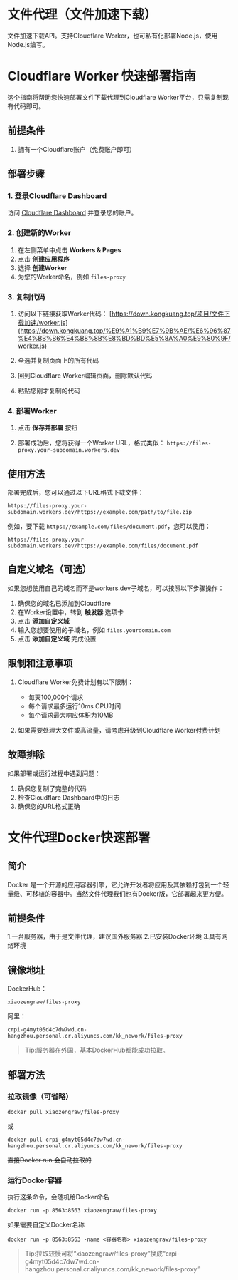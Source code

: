 # 文件代理（文件加速下载）

文件加速下载API。支持Cloudflare Worker，也可私有化部署Node.js，使用Node.js编写。

# Cloudflare Worker 快速部署指南

这个指南将帮助您快速部署文件下载代理到Cloudflare Worker平台，只需复制现有代码即可。

## 前提条件

1. 拥有一个Cloudflare账户（免费账户即可）

## 部署步骤

### 1. 登录Cloudflare Dashboard

访问 [Cloudflare Dashboard](https://dash.cloudflare.com/) 并登录您的账户。

### 2. 创建新的Worker

1. 在左侧菜单中点击 **Workers & Pages**
2. 点击 **创建应用程序**
3. 选择 **创建Worker**
4. 为您的Worker命名，例如 `files-proxy`

### 3. 复制代码

1. 访问以下链接获取Worker代码：
   [https://down.kongkuang.top/项目/文件下载加速/worker.js](https://down.kongkuang.top/%E9%A1%B9%E7%9B%AE/%E6%96%87%E4%BB%B6%E4%B8%8B%E8%BD%BD%E5%8A%A0%E9%80%9F/worker.js)

2. 全选并复制页面上的所有代码

3. 回到Cloudflare Worker编辑页面，删除默认代码

4. 粘贴您刚才复制的代码

### 4. 部署Worker

1. 点击 **保存并部署** 按钮

2. 部署成功后，您将获得一个Worker URL，格式类似：
   `https://files-proxy.your-subdomain.workers.dev`

## 使用方法

部署完成后，您可以通过以下URL格式下载文件：

```
https://files-proxy.your-subdomain.workers.dev/https://example.com/path/to/file.zip
```

例如，要下载 `https://example.com/files/document.pdf`，您可以使用：

```
https://files-proxy.your-subdomain.workers.dev/https://example.com/files/document.pdf
```

## 自定义域名（可选）

如果您想使用自己的域名而不是workers.dev子域名，可以按照以下步骤操作：

1. 确保您的域名已添加到Cloudflare
2. 在Worker设置中，转到 **触发器** 选项卡
3. 点击 **添加自定义域**
4. 输入您想要使用的子域名，例如 `files.yourdomain.com`
5. 点击 **添加自定义域** 完成设置

## 限制和注意事项

1. Cloudflare Worker免费计划有以下限制：
   - 每天100,000个请求
   - 每个请求最多运行10ms CPU时间
   - 每个请求最大响应体积为10MB

2. 如果需要处理大文件或高流量，请考虑升级到Cloudflare Worker付费计划

## 故障排除

如果部署或运行过程中遇到问题：

1. 确保您复制了完整的代码
2. 检查Cloudflare Dashboard中的日志
3. 确保您的URL格式正确

# 文件代理Docker快速部署
## 简介 
Docker 是一个开源的应用容器引擎，它允许开发者将应用及其依赖打包到一个轻量级、可移植的容器中。当然文件代理我们也有Docker版，它部署起来更方便。

## 前提条件
1.一台服务器，由于是文件代理，建议国外服务器
2.已安装Docker环境
3.具有网络环境
## 镜像地址
DockerHub：
```shell
xiaozengraw/files-proxy
```
阿里：
```shell
crpi-g4myt05d4c7dw7wd.cn-hangzhou.personal.cr.aliyuncs.com/kk_nework/files-proxy
```
>Tip:服务器在外国，基本DockerHub都能成功拉取。
## 部署方法
### 拉取镜像（可省略）
```shell
docker pull xiaozengraw/files-proxy
```
或
```shell
docker pull crpi-g4myt05d4c7dw7wd.cn-hangzhou.personal.cr.aliyuncs.com/kk_nework/files-proxy
```
~~直接Docker run 会自动拉取的~~
### 运行Docker容器
执行这条命令，会随机给Docker命名
```shell
docker run -p 8563:8563 xiaozengraw/files-proxy
```
如果需要自定义Docker名称
```shell
docker run -p 8563:8563 -name <容器名称> xiaozengraw/files-proxy
```
>Tip:拉取较慢可将“xiaozengraw/files-proxy”换成“crpi-g4myt05d4c7dw7wd.cn-hangzhou.personal.cr.aliyuncs.com/kk_nework/files-proxy”

